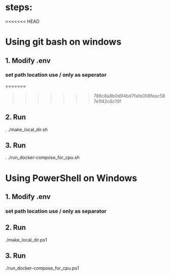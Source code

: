 # steps:

<<<<<<< HEAD
# Using git bash on windows

## 1. Modify .env 
### set path location use / only as seperator
=======
>>>>>>> 788c8a8b0d94bd7fafe008feac587e1f42c6c10f

## 2. Run 
. ./make_local_dir.sh

## 3. Run
. ./run_docker-compose_for_cpu.sh

#
# Using PowerShell on Windows

## 1. Modify .env 
### set path location use / only as separator

## 2. Run
./make_local_dir.ps1

## 3. Run
./run_docker-compose_for_cpu.ps1
